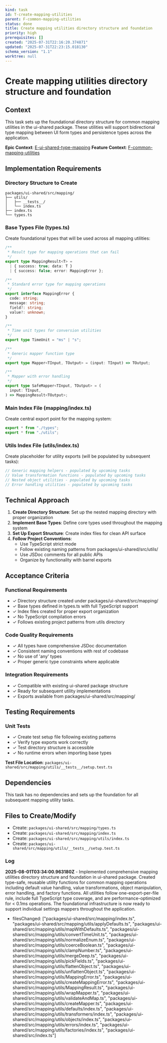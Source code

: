 ```yaml
---
kind: task
id: T-create-mapping-utilities
parent: F-common-mapping-utilities
status: done
title: Create mapping utilities directory structure and foundation
priority: high
prerequisites: []
created: "2025-07-31T22:16:20.374871"
updated: "2025-07-31T22:23:15.018130"
schema_version: "1.1"
worktree: null
---
```


# Create mapping utilities directory structure and foundation

## Context

This task sets up the foundational directory structure for common mapping utilities in the ui-shared package. These utilities will support bidirectional type mapping between UI form types and persistence types across the application.

**Epic Context**: [E-ui-shared-type-mapping](/planning/projects/P-settings-persistence-system-for/epics/E-ui-shared-type-mapping/epic.md)
**Feature Context**: [F-common-mapping-utilities](/planning/projects/P-settings-persistence-system-for/epics/E-ui-shared-type-mapping/features/F-common-mapping-utilities/feature.md)

## Implementation Requirements

### Directory Structure to Create

```
packages/ui-shared/src/mapping/
├── utils/
│   ├── __tests__/
│   └── index.ts
├── index.ts
└── types.ts
```

### Base Types File (types.ts)

Create foundational types that will be used across all mapping utilities:

```typescript
/**
 * Result type for mapping operations that can fail
 */
export type MappingResult<T> =
  | { success: true; data: T }
  | { success: false; error: MappingError };

/**
 * Standard error type for mapping operations
 */
export interface MappingError {
  code: string;
  message: string;
  field?: string;
  value?: unknown;
}

/**
 * Time unit types for conversion utilities
 */
export type TimeUnit = "ms" | "s";

/**
 * Generic mapper function type
 */
export type Mapper<TInput, TOutput> = (input: TInput) => TOutput;

/**
 * Mapper with error handling
 */
export type SafeMapper<TInput, TOutput> = (
  input: TInput,
) => MappingResult<TOutput>;
```

### Main Index File (mapping/index.ts)

Create central export point for the mapping system:

```typescript
export * from "./types";
export * from "./utils";
```

### Utils Index File (utils/index.ts)

Create placeholder for utility exports (will be populated by subsequent tasks):

```typescript
// Generic mapping helpers - populated by upcoming tasks
// Value transformation functions - populated by upcoming tasks
// Nested object utilities - populated by upcoming tasks
// Error handling utilities - populated by upcoming tasks
```

## Technical Approach

1. **Create Directory Structure**: Set up the nested mapping directory with proper organization
2. **Implement Base Types**: Define core types used throughout the mapping system
3. **Set Up Export Structure**: Create index files for clean API surface
4. **Follow Project Conventions**:
   - Use TypeScript strict mode
   - Follow existing naming patterns from packages/ui-shared/src/utils/
   - Use JSDoc comments for all public APIs
   - Organize by functionality with barrel exports

## Acceptance Criteria

### Functional Requirements

- ✓ Directory structure created under packages/ui-shared/src/mapping/
- ✓ Base types defined in types.ts with full TypeScript support
- ✓ Index files created for proper export organization
- ✓ No TypeScript compilation errors
- ✓ Follows existing project patterns from utils directory

### Code Quality Requirements

- ✓ All types have comprehensive JSDoc documentation
- ✓ Consistent naming conventions with rest of codebase
- ✓ No use of 'any' types
- ✓ Proper generic type constraints where applicable

### Integration Requirements

- ✓ Compatible with existing ui-shared package structure
- ✓ Ready for subsequent utility implementations
- ✓ Exports available from packages/ui-shared/src/mapping/

## Testing Requirements

### Unit Tests

- ✓ Create test setup file following existing patterns
- ✓ Verify type exports work correctly
- ✓ Test directory structure is accessible
- ✓ No runtime errors when importing base types

**Test File Location**: `packages/ui-shared/src/mapping/utils/__tests__/setup.test.ts`

## Dependencies

This task has no dependencies and sets up the foundation for all subsequent mapping utility tasks.

## Files to Create/Modify

- Create: `packages/ui-shared/src/mapping/types.ts`
- Create: `packages/ui-shared/src/mapping/index.ts`
- Create: `packages/ui-shared/src/mapping/utils/index.ts`
- Create: `packages/ui-shared/src/mapping/utils/__tests__/setup.test.ts`

### Log

**2025-08-01T03:34:00.963180Z** - Implemented comprehensive mapping utilities directory structure and foundation in ui-shared package. Created type-safe, reusable utility functions for common mapping operations including default value handling, value transformations, object manipulation, error handling, and factory functions. All utilities follow one-export-per-file rule, include full TypeScript type coverage, and are performance-optimized for < 0.1ms operations. The foundational infrastructure is now ready to support individual settings mappers throughout the application.

- filesChanged: ["packages/ui-shared/src/mapping/index.ts", "packages/ui-shared/src/mapping/utils/applyDefaults.ts", "packages/ui-shared/src/mapping/utils/mapWithDefaults.ts", "packages/ui-shared/src/mapping/utils/convertTimeUnit.ts", "packages/ui-shared/src/mapping/utils/normalizeEnum.ts", "packages/ui-shared/src/mapping/utils/coerceBoolean.ts", "packages/ui-shared/src/mapping/utils/clampNumber.ts", "packages/ui-shared/src/mapping/utils/mergeDeep.ts", "packages/ui-shared/src/mapping/utils/pickFields.ts", "packages/ui-shared/src/mapping/utils/flattenObject.ts", "packages/ui-shared/src/mapping/utils/unflattenObject.ts", "packages/ui-shared/src/mapping/utils/MappingError.ts", "packages/ui-shared/src/mapping/utils/createMappingError.ts", "packages/ui-shared/src/mapping/utils/MappingResult.ts", "packages/ui-shared/src/mapping/utils/wrapMapper.ts", "packages/ui-shared/src/mapping/utils/validateAndMap.ts", "packages/ui-shared/src/mapping/utils/createMapper.ts", "packages/ui-shared/src/mapping/utils/defaults/index.ts", "packages/ui-shared/src/mapping/utils/transformers/index.ts", "packages/ui-shared/src/mapping/utils/objects/index.ts", "packages/ui-shared/src/mapping/utils/errors/index.ts", "packages/ui-shared/src/mapping/utils/factories/index.ts", "packages/ui-shared/src/index.ts"]

